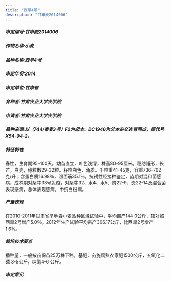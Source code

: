 ```yaml
---
title: "西旱4号"
description: "甘审麦2014006"
---
```

##### 审定编号:甘审麦2014006

##### 作物名称:小麦

##### 品种名称:西旱4号

##### 审定年份:2014

##### 审定单位:甘肃省

##### 育种者:甘肃农业大学农学院

##### 申请者:甘肃农业大学农学院

##### 品种来源:以（744/秦麦3号）F2为母本、DC1946为父本杂交选育而成，原代号X54-94-2。

##### 特征特性
春性，生育期95-100天。幼苗直立，叶色浅绿，株高80-95厘米。穗纺锤形，长芒，白壳，穗粒数29-32粒。籽粒白色、角质。千粒重41-45克，容重736-762克/升；含蛋白质16.98％，湿面筋35.1％。抗锈性经接种鉴定，苗期对混和菌感病，成株期对条中33号免疫，对条中32、水4、水5、贵22-9、贵22-14及混合菌表现感病，总体表现感病。中抗白粉病。

##### 产量表现
在2010-2011年甘肃省旱地春小麦品种区域试验中，平均亩产144.0公斤，较对照西旱2号增产5.0％。2012年生产试验平均亩产306.17公斤，比西旱2号增产1.6%。

##### 栽培技术要点
播种量，一般按亩保苗25万株下种。基肥，亩施腐熟农家肥1500公斤，五氧化二磷 3-5公斤，纯氮4-6 公斤。

##### 审定意见

